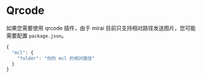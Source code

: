 # Qrcode

如果您需要使用 qrcode 插件，由于 mirai 目前只支持相对路径发送图片，您可能需要配置 `package.json`。

```js
{
  "mcl": {
    "folder": "你的 mcl 的相对路径"
  }
}
```
